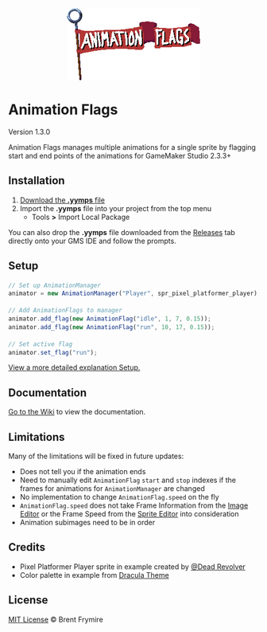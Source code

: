 <p align="center" width="100%">
  <img src="./LOGO.png" alt="Animation Flags Logo">
</p>

# Animation Flags

Version 1.3.0

Animation Flags manages multiple animations for a single sprite by flagging start and end points of the animations for GameMaker Studio 2.3.3+


## Installation

1. [Download the **.yymps** file](https://github.com/bfrymire/gml-animation-flags/releases/latest)
1. Import the **.yymps** file into your project from the top menu
    * Tools **>** Import Local Package

You can also drop the **.yymps** file downloaded from the [Releases](https://github.com/bfrymire/gml-animation-flags/releases/latest) tab directly onto your GMS IDE and follow the prompts.


## Setup

```js
// Set up AnimationManager
animator = new AnimationManager("Player", spr_pixel_platformer_player);

// Add AnimationFlags to manager
animator.add_flag(new AnimationFlag("idle", 1, 7, 0.15));
animator.add_flag(new AnimationFlag("run", 10, 17, 0.15));

// Set active flag
animator.set_flag("run");
```

[View a more detailed explanation Setup.](https://github.com/bfrymire/gml-animation-flags/wiki/Setup)


## Documentation

[Go to the Wiki](https://github.com/bfrymire/gml-animation-flags/wiki) to view the documentation.


## Limitations

Many of the limitations will be fixed in future updates:

- Does not tell you if the animation ends
- Need to manually edit `AnimationFlag` `start` and `stop` indexes if the frames for animations for `AnimationManager` are changed
- No implementation to change `AnimationFlag.speed` on the fly
- `AnimationFlag.speed` does not take Frame Information from the [Image Editor](https://manual.yoyogames.com/The_Asset_Editors/Image_Editor.htm) or the Frame Speed from the [Sprite Editor](https://manual.yoyogames.com/The_Asset_Editors/Sprites.htm) into consideration
- Animation subimages need to be in order


## Credits

 - Pixel Platformer Player sprite in example created by [@Dead Revolver](https://deadrevolver.itch.io/pixel-prototype-player-sprites)
 - Color palette in example from [Dracula Theme](https://github.com/dracula/dracula-theme#color-palette)


## License

[MIT License](./LICENSE) &copy; Brent Frymire
